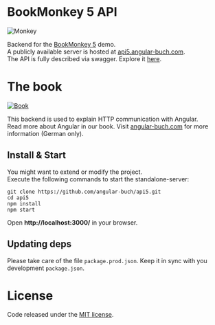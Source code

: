 # BookMonkey 5 API


![Monkey](public/images/monkey-thinking.png)

Backend for the [BookMonkey 5](https://github.com/angular-buch/book-monkey5) demo.  
A publicly available server is hosted at [api5.angular-buch.com](http://api5.angular-buch.com).  
The API is fully described via swagger. Explore it [here](http://api5.angular-buch.com/swagger-ui/#/book).


# The book

[![Book](public/images/angular_auflage3_small.jpg)](https://angular-buch.com/)

This backend is used to explain HTTP communication with Angular.  
Read more about Angular in our book. Visit [angular-buch.com](https://angular-buch.com/) for more information (German only).



## Install & Start

You might want to extend or modify the project.  
Execute the following commands to start the standalone-server:

```
git clone https://github.com/angular-buch/api5.git
cd api5
npm install
npm start
```

Open __http://localhost:3000/__ in your browser.


## Updating deps

Please take care of the file `package.prod.json`.
Keep it in sync with you development `package.json`.

# License

Code released under the [MIT license](LICENSE).
